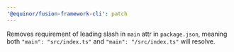 ```yaml
---
'@equinor/fusion-framework-cli': patch
---
```


Removes requirement of leading slash in `main` attr in `package.json`, meaning
both `"main": "src/index.ts"` and `"main": "/src/index.ts"` will resolve.
